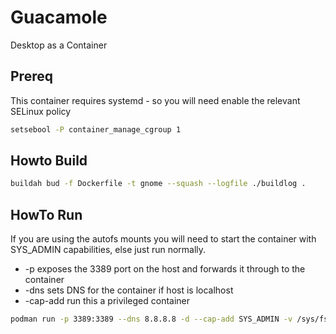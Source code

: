 
# Guacamole

Desktop as a Container

## Prereq

This container requires systemd - so you will need enable the relevant SELinux policy

```bash
setsebool -P container_manage_cgroup 1
```

## Howto Build

```bash
buildah bud -f Dockerfile -t gnome --squash --logfile ./buildlog .
```

## HowTo Run

If you are using the autofs mounts you will need to start the container with SYS_ADMIN capabilities, else just run normally.

* -p exposes the 3389 port on the host and forwards it through to the container
* -dns sets DNS for the container if host is localhost
* -cap-add run this a privileged container

```bash
podman run -p 3389:3389 --dns 8.8.8.8 -d --cap-add SYS_ADMIN -v /sys/fs/cgroup:/sys/fs/cgroup:ro  localhost/gnome
```